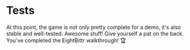 # Tests

At this point, the game is not only pretty complete for a demo, it's also stable and well-tested.
Awesome stuff!
Give yourself a pat on the back.
You've completed the EightBittr walkthrough! 🏆
